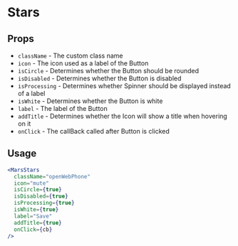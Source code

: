# Stars

## Props

- `className` - The custom class name
- `icon` - The icon used as a label of the Button
- `isCircle` - Determines whether the Button should be rounded
- `isDisabled` - Determines whether the Button is disabled
- `isProcessing` - Determines whether Spinner should be displayed instead of a label
- `isWhite` - Determines whether the Button is white
- `label` - The label of the Button
- `addTitle` - Determines whether the Icon will show a title when hovering on it
- `onClick` - The callBack called after Button is clicked

## Usage

```jsx
<MarsStars
  className="openWebPhone"
  icon="mute"
  isCircle={true}
  isDisabled={true}
  isProcessing={true}
  isWhite={true}
  label="Save"
  addTitle={true}
  onClick={cb}
/>
```
